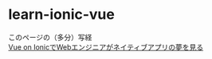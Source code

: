# learn-ionic-vue
このページの（多分）写経  
[Vue on IonicでWebエンジニアがネイティブアプリの夢を見る](https://medium.com/finatext/vue-on-ionic%E3%81%A7web%E3%82%A8%E3%83%B3%E3%82%B8%E3%83%8B%E3%82%A2%E3%81%8C%E3%83%8D%E3%82%A4%E3%83%86%E3%82%A3%E3%83%96%E3%82%A2%E3%83%97%E3%83%AA%E3%81%AE%E5%A4%A2%E3%82%92%E8%A6%8B%E3%82%8B-8fb645c4a630)